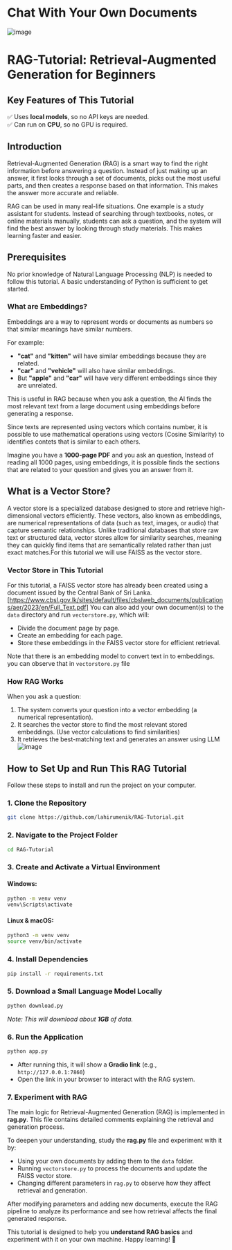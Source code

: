 # Chat With Your Own Documents
![image](https://github.com/user-attachments/assets/abccc18e-75c2-4acd-a1bd-46650aa2ea7e)

# RAG-Tutorial: Retrieval-Augmented Generation for Beginners


## Key Features of This Tutorial

✅ Uses **local models**, so no API keys are needed.  
✅ Can run on **CPU**, so no GPU is required.  

## Introduction

Retrieval-Augmented Generation (RAG) is a smart way to find the right information before answering a question. Instead of just making up an answer, it first looks through a set of documents, picks out the most useful parts, and then creates a response based on that information. This makes the answer more accurate and reliable.

RAG can be used in many real-life situations. One example is a study assistant for students. Instead of searching through textbooks, notes, or online materials manually, students can ask a question, and the system will find the best answer by looking through study materials. This makes learning faster and easier.

## Prerequisites

No prior knowledge of Natural Language Processing (NLP) is needed to follow this tutorial. A basic understanding of Python is sufficient to get started.

### What are Embeddings?

Embeddings are a way to represent words or documents as numbers so that similar meanings have similar numbers.

For example:

- **"cat"** and **"kitten"** will have similar embeddings because they are related.
- **"car"** and **"vehicle"** will also have similar embeddings.
- But **"apple"** and **"car"** will have very different embeddings since they are unrelated.

This is useful in RAG because when you ask a question, the AI finds the most relevant text from a large document using embeddings before generating a response.

Since texts are represented using vectors which contains number, it is possible to use mathematical operations using vectors (Cosine Similarity) to identifies contets that is similar to each others.

Imagine you have a **1000-page PDF** and you ask an question, Instead of reading all 1000 pages, using embeddings, it is possible finds the sections that are related to your question and gives you an answer from it.


## What is a Vector Store?

A vector store is a specialized database designed to store and retrieve high-dimensional vectors efficiently. These vectors, also known as embeddings, are numerical representations of data (such as text, images, or audio) that capture semantic relationships. Unlike traditional databases that store raw text or structured data, vector stores allow for similarity searches, meaning they can quickly find items that are semantically related rather than just exact matches.For this tutorial we will use FAISS as the vector store. 

### Vector Store in This Tutorial

For this tutorial, a FAISS vector store has already been created using a document issued by the Central Bank of Sri Lanka. [https://www.cbsl.gov.lk/sites/default/files/cbslweb_documents/publications/aer/2023/en/Full_Text.pdf] 
You can also add your own document(s) to the `data` directory and run `vectorstore.py`, which will:

- Divide the document page by page.
- Create an embedding for each page.
- Store these embeddings in the FAISS vector store for efficient retrieval.

Note that there is an embedding model to convert text in to embeddings. you can observe that in `vectorstore.py` file


### How RAG Works

When you ask a question:

1. The system converts your question into a vector embedding (a numerical representation).
2. It searches the vector store to find the most relevant stored embeddings. (Use vector calculations to find similarities)
3. It retrieves the best-matching text and generates an answer using LLM
![image](https://github.com/user-attachments/assets/841af4ba-a027-405c-8a03-1eff546f71ca)

## How to Set Up and Run This RAG Tutorial

Follow these steps to install and run the project on your computer.

### 1. Clone the Repository

```bash
git clone https://github.com/lahirumenik/RAG-Tutorial.git
```

### 2. Navigate to the Project Folder

```bash
cd RAG-Tutorial
```

### 3. Create and Activate a Virtual Environment

#### Windows:

```bash
python -m venv venv
venv\Scripts\activate
```

#### Linux & macOS:

```bash
python3 -m venv venv
source venv/bin/activate
```

### 4. Install Dependencies

```bash
pip install -r requirements.txt
```

### 5. Download a Small Language Model Locally

```bash
python download.py
```

*Note: This will download about **1GB** of data.*

### 6. Run the Application

```bash
python app.py
```

- After running this, it will show a **Gradio link** (e.g., `http://127.0.0.1:7860`)
- Open the link in your browser to interact with the RAG system.

### 7. Experiment with RAG

The main logic for Retrieval-Augmented Generation (RAG) is implemented in **rag.py**. This file contains detailed comments explaining the retrieval and generation process.  

To deepen your understanding, study the **rag.py** file and experiment with it by:  
 
- Using your own documents by adding them to the `data` folder.  
- Running `vectorstore.py` to process the documents and update the FAISS vector store.
- Changing different parameters in `rag.py` to observe how they affect retrieval and generation. 

After modifying parameters and adding new documents, execute the RAG pipeline to analyze its performance and see how retrieval affects the final generated response.  
 
This tutorial is designed to help you **understand RAG basics** and experiment with it on your own machine. Happy learning! 🚀


